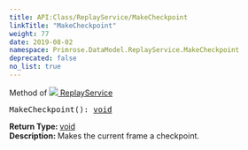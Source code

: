 ```yaml
---
title: API:Class/ReplayService/MakeCheckpoint
linkTitle: "MakeCheckpoint"
weight: 77
date: 2019-08-02
namespace: Primrose.DataModel.ReplayService.MakeCheckpoint
deprecated: false
no_list: true
---
```

Method of <a href="/docs/api-reference/Class/ReplayService"><img src="/icons/silk/timeline_marker.png"/>&nbsp;ReplayService</a>
<pre class="method-declaration">
MakeCheckpoint(): <a class="type" href="/docs/api-reference/System/void">void</a></pre>
<b>Return Type: </b>
<a class="type" href="/docs/api-reference/System/void">void</a>
<br/>
<b>Description: </b>
Makes the current frame a checkpoint.

